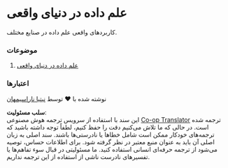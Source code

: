 <!--
CO_OP_TRANSLATOR_METADATA:
{
  "original_hash": "07faf02ff163e609edf0b0308dc5d4e6",
  "translation_date": "2025-08-24T00:13:09+00:00",
  "source_file": "6-Data-Science-In-Wild/README.md",
  "language_code": "fa"
}
-->
# علم داده در دنیای واقعی

کاربردهای واقعی علم داده در صنایع مختلف.

### موضوعات

1. [علم داده در دنیای واقعی](20-Real-World-Examples/README.md)

### اعتبارها

نوشته شده با ❤️ توسط [نیتیا ناراسیمهان](https://twitter.com/nitya)

**سلب مسئولیت**:  
این سند با استفاده از سرویس ترجمه هوش مصنوعی [Co-op Translator](https://github.com/Azure/co-op-translator) ترجمه شده است. در حالی که ما تلاش می‌کنیم دقت را حفظ کنیم، لطفاً توجه داشته باشید که ترجمه‌های خودکار ممکن است شامل خطاها یا نادرستی‌ها باشند. سند اصلی به زبان اصلی آن باید به عنوان منبع معتبر در نظر گرفته شود. برای اطلاعات حساس، توصیه می‌شود از ترجمه حرفه‌ای انسانی استفاده کنید. ما مسئولیتی در قبال سوء تفاهم‌ها یا تفسیرهای نادرست ناشی از استفاده از این ترجمه نداریم.